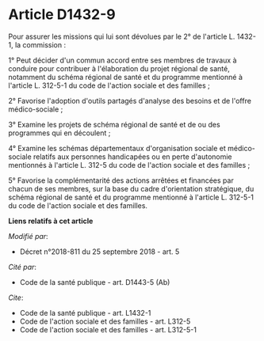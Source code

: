 # Article D1432-9

Pour assurer les missions qui lui sont dévolues par le 2° de l'article L. 1432-1, la commission :

1° Peut décider d'un commun accord entre ses membres de travaux à conduire pour contribuer à l'élaboration du projet régional
de santé, notamment du schéma régional de santé et du programme mentionné à l'article L. 312-5-1 du code de l'action sociale
et des familles ;

2° Favorise l'adoption d'outils partagés d'analyse des besoins et de l'offre médico-sociale ;

3° Examine les projets de schéma régional de santé et de ou des programmes qui en découlent ;

4° Examine les schémas départementaux d'organisation sociale et médico-sociale relatifs aux personnes handicapées ou en perte
d'autonomie mentionnés à l'article L. 312-5 du code de l'action sociale et des familles ;

5° Favorise la complémentarité des actions arrêtées et financées par chacun de ses membres, sur la base du cadre
d'orientation stratégique, du schéma régional de santé et du programme mentionné à l'article L. 312-5-1 du code de l'action
sociale et des familles.

**Liens relatifs à cet article**

_Modifié par_:

  - Décret n°2018-811 du 25 septembre 2018 - art. 5

_Cité par_:

  - Code de la santé publique - art. D1443-5 (Ab)

_Cite_:

  - Code de la santé publique - art. L1432-1
  - Code de l'action sociale et des familles - art. L312-5
  - Code de l'action sociale et des familles - art. L312-5-1

